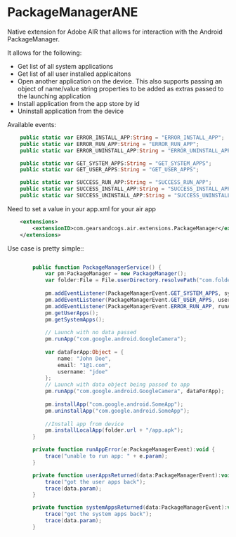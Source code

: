 PackageManagerANE
=================

Native extension for Adobe AIR that allows for interaction with the Android PackageManager.

It allows for the following:

* Get list of all system applications
* Get list of all user installed applicaitons
* Open another application on the device. This also supports passing an object of name/value string properties to be added as extras passed to the launching application
* Install application from the app store by id
* Uninstall application from the device

Available events:

``` ActionScript
    public static var ERROR_INSTALL_APP:String = "ERROR_INSTALL_APP";
    public static var ERROR_RUN_APP:String = "ERROR_RUN_APP";
    public static var ERROR_UNINSTALL_APP:String = "ERROR_UNINSTALL_APP";

    public static var GET_SYSTEM_APPS:String = "GET_SYSTEM_APPS";
    public static var GET_USER_APPS:String = "GET_USER_APPS";

    public static var SUCCESS_RUN_APP:String = "SUCCESS_RUN_APP";
    public static var SUCCESS_INSTALL_APP:String = "SUCCESS_INSTALL_APP";
    public static var SUCCESS_UNINSTALL_APP:String = "SUCCESS_UNINSTALL_APP";
```

Need to set a value in your app.xml for your air app

``` XML
    <extensions>
        <extensionID>com.gearsandcogs.air.extensions.PackageManager</extensionID>
    </extensions>
```

Use case is pretty simple::

``` ActionScript

        public function PackageManagerService() {
            var pm:PackageManager = new PackageManager();
			var folder:File = File.userDirectory.resolvePath("com.folder.apk");									
			
            pm.addEventListener(PackageManagerEvent.GET_SYSTEM_APPS, systemAppsReturned);
            pm.addEventListener(PackageManagerEvent.GET_USER_APPS, userAppsReturned);
            pm.addEventListener(PackageManagerEvent.ERROR_RUN_APP, runAppError);
            pm.getUserApps();
            pm.getSystemApps();
            
            // Launch with no data passed
            pm.runApp("com.google.android.GoogleCamera");
            
            var dataForApp:Object = {
                name: "John Doe",
                email: "1@1.com",
                username: "jdoe"
            };
            // Launch with data object being passed to app
            pm.runApp("com.google.android.GoogleCamera", dataForApp);
            
            pm.installApp("com.google.android.SomeApp");
            pm.uninstallApp("com.google.android.SomeApp");					
								  	 						
			//Install app from device													
			pm.installLocalApp(folder.url + "/app.apk");
        }

        private function runAppError(e:PackageManagerEvent):void {
            trace("unable to run app: " + e.param);
        }

        private function userAppsReturned(data:PackageManagerEvent):void {
            trace("got the user apps back");
            trace(data.param);
        }

        private function systemAppsReturned(data:PackageManagerEvent):void {
            trace("got the system apps back");
            trace(data.param);
        }

```
